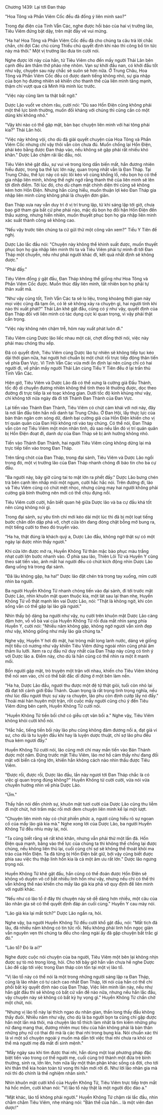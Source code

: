 




Chương 1439: Lại tới Đan tháp


"Hoa Tông và Phần Viêm Cốc đều đã đồng ý liên minh sao?"

Trong đại điện của Tinh Vẫn Các, nghe được hồi báo của hai vị trưởng lão, Tiêu Viêm đứng bật dậy, trên mặt đầy vẻ vui mừng.

"Ha ha! Hoa Tông và Phần Viêm Cốc đều đã cho chúng ta câu trả lời chắc chắn, chỉ đợi Các chủ cùng Thiếu chủ quyết định khi nào thì công bố tin tức này mà thôi." Một vị trưởng lão đưa tin cười nói.

Nghe được lời này của hắn, từ Tiêu Viêm cho đến mấy người Thải Lân bên cạnh đều âm thầm thở phào nhẹ nhõm. Vạn sự khởi đầu nan, có khởi đầu tốt như vậy, chuyện sau này chắc sẽ suôn sẻ hơn nữa. Ở Trung Châu, Hoa Tông và Phần Viêm Cốc đều có được danh tiếng không nhỏ, sự gia nhập của bọn họ đương nhiên sẽ khiến cho thanh thế của liên minh tăng mạnh, thậm chí vượt qua cả Minh Hà minh lúc trước.

"Việc này cũng làm ta thật bất ngờ."

Dược Lão vuốt ve chòm râu, cười nói: "Dù sao Hồn Điện cũng không phải một thế lực bình thường, muốn đối kháng với chúng thì cũng cần có một dũng khí không nhỏ."

"Vậy khi nào có thể gặp mặt, bàn bạc chuyện liên minh với hai tông phái kia?" Thải Lân hỏi.

"Việc này không vội, cho dù đã giải quyết chuyện của Hoa Tông và Phần Viêm Cốc nhưng chỉ vậy thôi vẫn còn chưa đủ. Muốn chống lại Hồn Điện, phải kéo bằng được Đan tháp vào, nếu không sẽ gặp phải rất nhiều khó khăn." Dược Lão chậm rãi lắc đầu, nói.

Tiêu Viên khẽ gật đầu, sự vui vẻ trong lòng dần biến mất, hắn đương nhiên hiểu được, trong ba thế lực lớn này, quan trọng nhất vẫn là Đan Tháp. Tại Trung Châu, thế lực này có sức lôi kéo vô cùng khổng lồ, nếu bọn họ có thể gia nhập liên minh, không thể nghi ngờ rằng thanh thế của liên minh sẽ lên tới đỉnh điểm. Tới lúc đó, cho dù chạm mặt chính diện thì cũng sẽ không kém hơn Hồn Điện. Nhưng hắn cũng hiểu, muốn thuận lợi kéo Đan Tháp gia nhập liên minh cũng không phải là chuyện đơn giản.

Đan Tháp xưa nay vẫn duy trì ở vị trí trung lập, từ khi sáng lập tới giờ, chưa bao giờ tham gia bất cứ phe phái nào, mặc dù bọn họ đối hận Hồn Điện đến thấu xương, nhưng hiển nhiên, muốn thuyết phục bọn họ gia nhập liên minh xác suất thành công sẽ không cao.

"Nếu vậy trước tiên chúng ta cứ gửi thử một công văn xem?" Tiểu Y Tiên đề nghị.

Dược Lão lắc đầu nói: "Chuyện này không thể khinh suất được, muốn thuyết phục bọn họ gia nhập liên minh thì ta và Tiêu Viêm phải tự mình đi tới Đan Tháp một chuyến, nếu như phái người khác đí, kết quả nhất định sẽ không được."

"Phải đấy."

Tiêu Viêm đồng ý gật đầu, Đan Tháp không thể giống như Hoa Tông và Phần Viêm Cốc được. Muốn thúc đẩy liên minh, tất nhiên bọn họ phải tự thân xuất mã.

"Như vậy cũng tốt, Tinh Vẫn Các ta sẽ lo liệu, trong khoảng thời gian này mọi việc cũng đã tạm ổn, có lẽ sẽ không xảy ra chuyện gì, hai người tính khi nào thì xuất phát?" Thải Lân khẽ gật đầu, cũng có ý như vậy, quyết định của Đan Tháp đối với liên minh có tác dụng cực kì quan trọng, vì vậy phải thật cẩn trọng.

"Việc này không nên chậm trễ, hôm nay xuất phát luôn đi."

Tiêu Viêm cùng Dược lão liếc nhau một cái, chợt đồng thời nói, việc này phải mau chóng thu xếp.

Đã có quyết định, Tiêu Viêm cùng Dược lão tự nhiên sẽ không tiếp tục kéo dài thời gian nữa, hai người hơi chuẩn bị một chút rồi trực tiếp động thân tiến về phía Đan Vực. Vì Tinh Vẫn Các vừa mới ổn định lại nên cũng chỉ có hai người đi, về phần mấy người Thải Lân cùng Tiểu Y Tiên đều ở lại trấn thủ Tinh Vẫn Các.

Hiện giờ, Tiêu Viêm và Dược Lão đã có thể xưng là cường giả Đấu Thánh, tốc độ di chuyển đương nhiên không thể tính theo lẽ thường được, dọc theo đường đi trực tiếp là xé toạc không gian. Dưới tốc độ kinh khủng như vậy, chỉ không tới nửa ngày đã đi tới Thánh Đan Thành của Đan Vực.

Lại tiến vào Thánh Đan Thành, Tiêu Viêm có chút cảm khái với nơi này, đây là nơi lần đầu tiên hắn nổi danh tại Trung Châu. Ở Đan Hội, lấy thực lực của bản thân ngăn cơn sóng dữ, đánh bại cường giả của Hồn Điện khiến cho vị trí quán quân của Đan Hội không rơi vào tay chúng. Có thể nói, Đan Tháp vẫn còn nợ Tiêu Viêm một món nhân tình, dù sao nếu lần đó vị trí quán quân bị Hồn Điện đoạt đi, danh dự của Đan Tháp sẽ bị ảnh hưởng không nhỏ.

Tiến vào Thánh Đan Thành, hai người Tiêu Viêm cũng không dừng lại mà trực tiếp tiến vào trong Đan Tháp.

Trên tầng chót của Đan Tháp, trong đại sảnh, Tiêu Viêm và Dược Lão ngồi trong đó, một vị trưởng lão của Đan Tháp nhanh chóng đi báo tin cho ba cự đầu.

"Ba người này, bây giờ cũng tai to mặt lớn ra phết đấy." Dược Lão bưng chén trà bên cạnh lên nhấp môi một ngụm, cười hắc hắc nói. Trên đường đi, lão và Tiêu Viêm cũng có chút mệt nhọc, nhưng cũng may hai người không phải cường giả bình thường nên mới có thể chịu đựng nổi.

Tiêu Viêm cười cười, hắn biết quan hệ giữa Dược lão và ba cự đầu khá tốt nên cũng không nói gì.

Trong đại sảnh, sự yêu tĩnh chỉ mới kéo dài một lúc thì đã bị một loạt tiếng bước chân dồn dập phá vỡ, chợt cửa lớn đang đóng chặt bỗng mở bung ra, một tiếng cười to theo đó truyền vào.

"Ha ha, thật đúng là khách quý a, Dược Lão đầu, không ngờ thật sự có một ngày lại được nhìn thấy ngươi."

Khi cửa lớn được mở ra, Huyền Không Tử thân mặc bào phục màu trắng nhạt cười lớn bước nhanh vào. Ở phía sau lão, Thiên Lôi Tử và Huyền Y cũng theo sát tiến vào, ánh mắt hai người đều có chút kích động nhìn Dược Lão đang uống trà trong đại sảnh.

"Đã lâu không gặp, ha ha!" Dược lão đặt chén trà trong tay xuống, mỉm cười nhìn ba người.

Ba người Huyền Không Tử nhanh chóng tiến vào đại sảnh, đi tới trước mặt Dược Lão, nhìn khuôn mặt quen thuộc kia, một lát sau lại than nhẹ, Huyền Không Tử vỗ thật mạnh lên vai Dược Lão, nói: "Thật là không ngờ, khi còn sống vẫn có thể gặp lại lão già ngươi."

Nhìn thấy bộ dáng ba người như vậy, nụ cười trên khuôn mặt Dược Lão càng đậm hơn, vỗ vỗ bả vai của Huyền Không Tử rồi đưa mắt nhìn sang phía Huyền Y, cười nói: "Nhiều năm không gặp, không ngờ ngươi vẫn xinh đẹp như vậy, không giống như mấy lão già chúng ta."

Nghe vậy, Huyền Y hơi đỏ mặt, hai tròng mắt long lanh nước, dáng vẻ giống một tiểu cô nương như vậy khiến Tiêu Viêm đứng ngoài nhìn cũng phải âm thầm líu lưỡi. Xem ra cự đầu nữ duy nhất của Đan Tháp này cũng có tình ý với Dược lão a. Điểm này, cho dù là hắn cũng có thể nhìn ra một ít manh mối.

Bốn người gặp mặt, trò truyện một trận với nhau, khiến cho Tiêu Viêm không thể nói xen vào, chỉ có thể bất đắc dĩ đứng ở một bên làm nền.

"Ha ha, Dược Lão đầu, ngươi thu được một đệ tử thật giỏi, tuổi còn nhỏ lại đã đạt tới cảnh giới Đấu Thánh. Quan trọng là rất trọng tình trọng nghĩa, nếu như lúc đầu ngươi thực sự xảy ra chuyện, lão phu còn định cướp lấy nó đấy." Thoải mái hàn huyên một trận, rốt cuộc mấy người cũng chú ý đến Tiêu Viêm đứng bên cạnh, Huyền Không Tử cười nói.

"Huyền Không Tử tiền bối chớ có giễu cợt vãn bối a." Nghe vậy, Tiêu Viêm không khỏi cười khổ nói.

"Hắc hắc, tiếng tiền bối này lão phu cũng không đảm đương nổi a, đạt giả vi sư, cho dù là tu luyện đấu khí hay là luyện dược thuật, chỉ sợ lão phu đều thua kém ngươi đấy."

Huyền Không Tử cười nói, lão cũng mới chỉ may mắn tiến vào Bán Thánh được một năm. Đứng trước mặt Tiêu Viêm, lão mơ hồ cảm thấy như đang đối mặt với biển cả rộng lớn, khiến hắn không cách nào nhìn thấu được Tiêu Viêm.

"Được rồi, được rồi, Dược lão đầu, lần này ngươi tới Đan Tháp chắc là có việc gì quan trọng đúng không?" Huyền Không tử cười cười, vừa nói vừa chuyển hướng nhìn về phía Dược Lão.

"Ừm."

Thấy hắn nói đến chính sự, khuôn mặt tươi cười của Dược Lão cũng thu liễm đi một chút, hơi trầm mặc rồi mới đem chuyện liên minh kể lại một lượt.

"Chuyện liên minh này có chút phiền phức a, ngươi cũng hiểu rõ sự ngoan cố của mấy lão già kia mà." Nghe xong lời của Dược Lão, ba người Huyền Không Tử đều nhíu mày lại, nói.

"Ta cũng biết rằng sẽ rất khó khăn, nhưng vẫn phải thử một lần đã. Hồn Điện quá mạnh, bằng vào thế lực của chúng ta thì không thể chống lại được chúng, nếu không liên thủ lại, cuối cùng chỉ sợ sẽ không thể thoát khỏi ma trảo của Hồn Điện. Ta đã từng bị Hồn Điện bắt giữ, bởi vậy cũng biết được phía sau việc thu thập linh hồn kia là cả một âm ưu rất lớn." Dược lão ngưng trọng nói.

Huyền Không Tử khẽ gật đầu, hắn cũng có thể đoán được Hồn Điện sẽ không vô duyên vô cớ bắt nhiều linh hồn như vậy, nhưng nếu chỉ có thế thì vẫn không thể nào khiến cho mấy lão già kia phá vỡ quy định để liên minh với người khác.

"Nếu như có lão tổ ở đây thì chuyện này sẽ dễ dàng hơn nhiều, một câu của lão nhân gia sẽ có thể quyết định đáp án cuối cùng." Huyền Y cau mày nói.

"Lão già kia lại mất tích?" Dược Lão ngẩn ra, hỏi.

Nghe vậy, ba người Huyền Không Tử đều cười khổ gật đầu, nói: "Mất tích đã lâu, đã nhiều năm không có tin tức rồi. Nếu không phải linh hồn ngọc giản vẫn nguyên vẹn thì chúng ta đều cho rằng ngài ấy đã gặp chuyện bất trắc gì đó."

"Lão tổ? Đó là ai?"

Nghe được cuộc nói chuyện của ba người, Tiêu Viêm một bên lại không nhịn được sự tò mò trong lòng, hỏi. Cho tới bây giờ hắn vẫn chưa hề nghe Dược Lão đề cập tới việc trong Đan tháp còn tồn tại một vị lão tổ.

"Vị lão tổ này có thể nói là một trong những người sáng lập ra Đan Tháp, cũng là lão nhân có tư cách cao nhất Đan Tháp, lời nói của hắn có thể chi phối bất kỳ quyết định nào của Đan Tháp. Việc liên minh lần này, nếu như hắn gật đầu thì sẽ không có bất cứ vấn đề nào nữa, nhưng nếu hắn lắc đầu, vậy chuyện này sẽ không có bất kỳ hy vọng gì." Huyền Không Từ chần chờ một chút, nói.

"Nhưng vị lão tổ này lại thích ngao du nhân gian, thần long thấy đầu không thấy đuôi. Nhiều năm như vậy, cho dù là ba người bọn ta cũng chỉ gặp được hắn một lần mà thôi, mà chuyện lão tổ thích làm nhất là tìm kiếm những phụ nữ đang mang thai, đương nhiên mục tiêu của hắn không phải là bản thân những phụ nữ có thai đó mà là các thai nhi trong bụng kia. Nói chuẩn xác thì là vì một số chuyện ngoài ý muốn mà dẫn tới việc thai nhi chưa ra khỏi cơ thể mà người mẹ đã mất đi sinh mệnh."

"Mấy ngày sau khi tìm được thai nhi, hắn dùng một loại phương pháp đặc biệt tiến vào trong cơ thể người mẹ, cuối cùng trở thành một đứa trẻ bình thường, sinh ra, lớn lên, hơn nữa lấy một thân phận khác sống cả đời, cho tới khi thân thể kia hoàn toàn tử vong thì hắn mới rời đi. Như lời lão nhân gia mà nói thì đó chính là thể nghiệm nhân sinh."

Nhìn khuôn mặt cười khổ của Huyền Không Tử, Tiêu Viêm trực tiếp trợn mắt há hốc mồm, cười khan nói: "Vị lão tổ này thật là một người độc đáo a."

"Mặt khác, lão tổ không phải người." Huyền Không Tử chậm rãi lắc đầu, nhìn chằm chằm Tiêu Viêm, nhẹ nhàng nói: "Bản thể của hắn... là một viên đan dược!"




